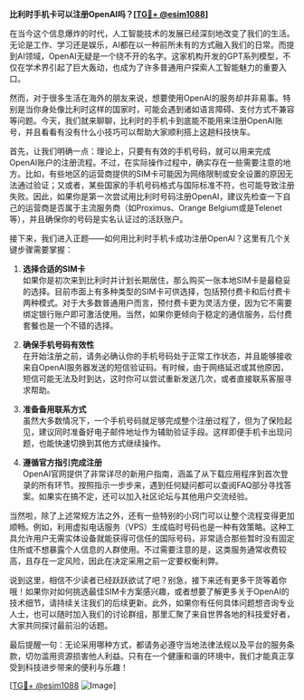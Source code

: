 **比利时手机卡可以注册OpenAI吗？[[TG💪+ @esim1088](https://t.me/s/esim1088)]**

在当今这个信息爆炸的时代，人工智能技术的发展已经深刻地改变了我们的生活。无论是工作、学习还是娱乐，AI都在以一种前所未有的方式融入我们的日常。而提到AI领域，OpenAI无疑是一个绕不开的名字。这家机构开发的GPT系列模型，不仅在学术界引起了巨大轰动，也成为了许多普通用户探索人工智能魅力的重要入口。

然而，对于很多生活在海外的朋友来说，想要使用OpenAI的服务却并非易事。特别是当你身处像比利时这样的国家时，可能会遇到诸如语言障碍、支付方式不兼容等问题。今天，我们就来聊聊，比利时的手机卡到底能不能用来注册OpenAI账号，并且看看有没有什么小技巧可以帮助大家顺利搭上这趟科技快车。

首先，让我们明确一点：理论上，只要有有效的手机号码，就可以用来完成OpenAI账户的注册流程。不过，在实际操作过程中，确实存在一些需要注意的地方。比如，有些地区的运营商提供的SIM卡可能因为网络限制或安全设置的原因无法通过验证；又或者，某些国家的手机号码格式与国际标准不符，也可能导致注册失败。因此，如果你是第一次尝试用比利时号码注册OpenAI，建议先检查一下自己的运营商是否属于主流服务商（如Proximus、Orange Belgium或是Telenet等），并且确保你的号码是实名认证过的活跃账户。

接下来，我们进入正题——如何用比利时手机卡成功注册OpenAI？这里有几个关键步骤需要掌握：

1. **选择合适的SIM卡**  
   如果你是初次来到比利时并计划长期居住，那么购买一张本地SIM卡是最稳妥的选择。目前市面上有多种类型的SIM卡可供选择，包括预付费卡和后付费卡两种模式。对于大多数普通用户而言，预付费卡更为灵活方便，因为它不需要绑定银行账户即可激活使用。当然，如果你更倾向于稳定的通信服务，后付费套餐也是一个不错的选择。

2. **确保手机号码有效性**  
   在开始注册之前，请务必确认你的手机号码处于正常工作状态，并且能够接收来自OpenAI服务器发送的短信验证码。有时候，由于网络延迟或其他原因，短信可能无法及时到达，这时你可以尝试重新发送几次，或者直接联系客服寻求帮助。

3. **准备备用联系方式**  
   虽然大多数情况下，一个手机号码就足够完成整个注册过程了，但为了保险起见，建议同时准备好电子邮件地址作为辅助验证手段。这样即便手机卡出现问题，也能快速切换到其他方式继续操作。

4. **遵循官方指引完成注册**  
   OpenAI官网提供了非常详尽的新用户指南，涵盖了从下载应用程序到首次登录的所有环节。按照指示一步步来，遇到任何疑问都可以查阅FAQ部分寻找答案。如果实在搞不定，还可以加入社区论坛与其他用户交流经验。

当然啦，除了上述常规方法之外，还有一些特别的小窍门可以让整个流程变得更加顺畅。例如，利用虚拟电话服务（VPS）生成临时号码也是一种有效策略。这种工具允许用户无需实体设备就能获得可信任的国际号码，非常适合那些暂时没有固定住所或不想暴露个人信息的人群使用。不过需要注意的是，这类服务通常收费较高，且存在一定风险，因此在决定采用之前一定要权衡利弊。

说到这里，相信不少读者已经跃跃欲试了吧？别急，接下来还有更多干货等着你哦！如果你对如何挑选最佳SIM卡方案感兴趣，或者想要了解更多关于OpenAI的技术细节，请持续关注我们的后续更新。此外，如果你有任何具体问题想咨询专业人士，也可以随时加入我们的讨论群组，那里汇聚了来自世界各地的科技爱好者，大家共同探讨最前沿的话题。

最后提醒一句：无论采用哪种方式，都请务必遵守当地法律法规以及平台的服务条款，切勿滥用资源损害他人利益。只有在一个健康和谐的环境中，我们才能真正享受到科技进步带来的便利与乐趣！

[[TG💪+ @esim1088](https://t.me/s/esim1088) ![Image](https://i.postimg.cc/4NQfJmqS/Snipaste-2025-05-13-00-14-12.png)]